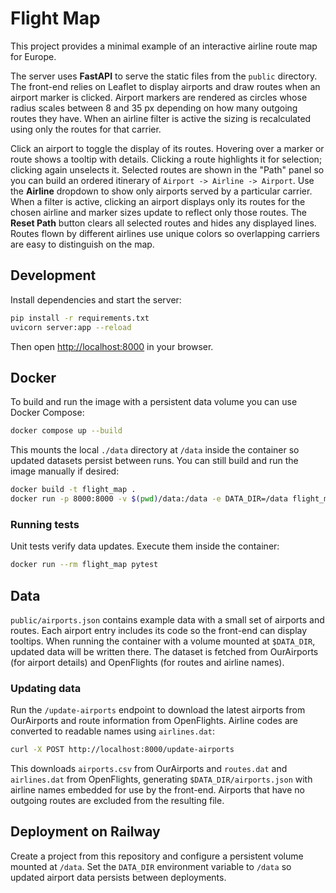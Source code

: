# Flight Map

This project provides a minimal example of an interactive airline route map for Europe.

The server uses **FastAPI** to serve the static files from the `public` directory. The front-end relies on Leaflet to display airports and draw routes when an airport marker is clicked. Airport markers are rendered as circles whose radius scales between 8 and 35&nbsp;px depending on how many outgoing routes they have. When an airline filter is active the sizing is recalculated using only the routes for that carrier.

Click an airport to toggle the display of its routes. Hovering over a marker or
route shows a tooltip with details. Clicking a route highlights it for
selection; clicking again unselects it. Selected routes are shown in the
"Path" panel so you can build an ordered itinerary of
`Airport -> Airline -> Airport`. Use the **Airline** dropdown to show only
airports served by a particular carrier. When a filter is active, clicking an
airport displays only its routes for the chosen airline and marker sizes update
to reflect only those routes. The **Reset Path**
button clears all selected routes and hides any displayed lines.
Routes flown by different airlines use unique colors so overlapping carriers are
easy to distinguish on the map.

## Development

Install dependencies and start the server:

```bash
pip install -r requirements.txt
uvicorn server:app --reload
```

Then open [http://localhost:8000](http://localhost:8000) in your browser.

## Docker

To build and run the image with a persistent data volume you can use Docker
Compose:

```bash
docker compose up --build
```

This mounts the local `./data` directory at `/data` inside the container so
updated datasets persist between runs. You can still build and run the image
manually if desired:

```bash
docker build -t flight_map .
docker run -p 8000:8000 -v $(pwd)/data:/data -e DATA_DIR=/data flight_map
```

### Running tests

Unit tests verify data updates. Execute them inside the container:

```bash
docker run --rm flight_map pytest
```

## Data

`public/airports.json` contains example data with a small set of airports and routes. Each airport entry includes its code so the front-end can display tooltips. When running the container with a volume mounted at `$DATA_DIR`, updated data will be written there. The dataset is fetched from OurAirports (for airport details) and OpenFlights (for routes and airline names).

### Updating data

Run the `/update-airports` endpoint to download the latest airports from OurAirports and route information from OpenFlights. Airline codes are converted to readable names using `airlines.dat`:

```bash
curl -X POST http://localhost:8000/update-airports
```

This downloads `airports.csv` from OurAirports and `routes.dat` and `airlines.dat` from OpenFlights, generating `$DATA_DIR/airports.json` with airline names embedded for use by the front-end. Airports that have no outgoing routes are excluded from the resulting file.

## Deployment on Railway

Create a project from this repository and configure a persistent volume mounted at `/data`. Set the `DATA_DIR` environment variable to `/data` so updated airport data persists between deployments.
